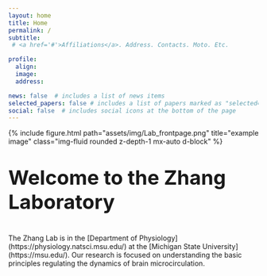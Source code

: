 ```yaml
---
layout: home
title: Home
permalink: /
subtitle: 
 # <a href='#'>Affiliations</a>. Address. Contacts. Moto. Etc.

profile:
  align: 
  image: 
  address:

news: false  # includes a list of news items
selected_papers: false # includes a list of papers marked as "selected={true}"
social: false  # includes social icons at the bottom of the page
---
```


<div class="row">
    <div class="col-sm mt-3 mt-md-0">
        {% include figure.html path="assets/img/Lab_frontpage.png" title="example image" class="img-fluid rounded z-depth-1 mx-auto d-block" %}
    </div>
</div>
<div class="caption">
    <p style = "font-size:40px"><strong> Welcome to the Zhang Laboratory </strong> </p>
</div>
The Zhang Lab is in the [Department of Physiology](https://physiology.natsci.msu.edu/) at the [Michigan State University](https://msu.edu/). Our research is focused on understanding the basic principles regulating the dynamics of brain microcirculation.